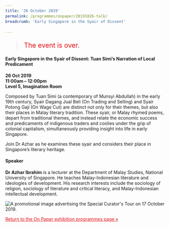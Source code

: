 ```yaml
---
title: '26 October 2019'
permalink: /programmes/onpaper/20191026-talk/
breadcrumb: 'Early Singapore in the Syair of Dissent'

---
```



<blockquote style="color: #E21216; font-size: 150%;">The event is over.</blockquote>

<h4>Early Singapore in the Syair of Dissent: Tuan Simi’s Narration of Local Predicament</h4>  

<b>26 Oct 2019</b><br>
<b>11:00am – 12:00pm</b><br>
<b>Level 5, Imagination Room</b>

<p>Composed by Tuan Simi (a contemporary of Munsyi Abdullah) in the early 19th century, Syair Dagang Jual Beli (On Trading and Selling) and Syair Potong Gaji (On Wage Cut) are distinct not only for their themes, but also their places in Malay literary tradition. These syair, or Malay rhymed poems, depart from traditional themes, and instead relate the economic success and predicaments of indigenous traders and coolies under the grip of colonial capitalism, simultaneously providing insight into life in early Singapore.</p>

<p>Join Dr Azhar as he examines these syair and considers their place in Singapore’s literary heritage.</p>

<h4>Speaker</h4>
<p><b>Dr Azhar Ibrahim</b> is a lecturer at the Department of Malay Studies, National University of
Singapore. He teaches Malay-Indonesian literature and ideologies of development.
His research interests include the sociology of religion, sociology of literature and critical literacy, and Malay-Indonesian intellectual development.</p>

<img srcset="/images/event-images/onpaper/Dr_Azhar_26_Oct_eDM_400w.jpg 400w, /images/event-images/onpaper/Dr_Azhar_26_Oct_eDM_740w.jpg 740w" sizes="(max-width: 500px) 40vw, 74vw" height="1046" width="740" src="/images/event-images/onpaper/Dr_Azhar_26_Oct_eDM_400w.jpg" alt="A promotional image advertising the Special Curator's Tour on 17 October 2019.">

<a href="/exhibitions/past-exhibitions/onpaper/programmes/" style="color:#E21216;">Return to the On Paper exhibition programmes page &#187;</a>
